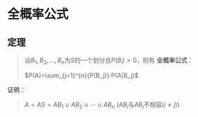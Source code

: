 # 全概率公式

## 定理

> 设$B_1,B_2,...,B_n$为$S$的一个划分且$P(B_i)>0$，则有 **全概率公式**：
>
> $P(A)=\sum_{j=1}^{n}{P(B_j)}·P(A|B_j)$

证明：

> $A=AS=AB_1\cup AB_2\cup\cdots\cup AB_n$
> $(AB_i$与$AB_j$不相容$(i\neq j))$